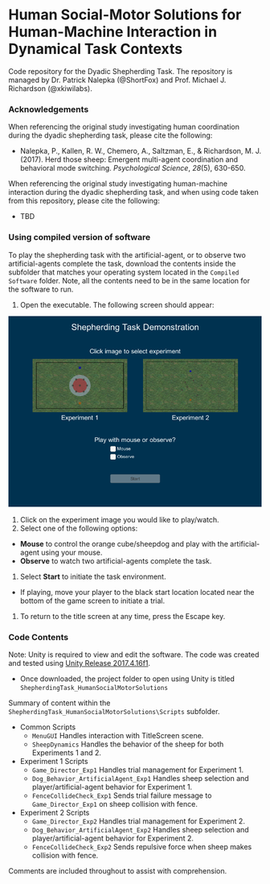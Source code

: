[image1]: ./Shepherding_Unity_TitleScreen.png "Shepherding Task Title Screen"

# Human Social-Motor Solutions for Human-Machine Interaction in Dynamical Task Contexts

Code repository for the Dyadic Shepherding Task. The repository is managed by Dr. Patrick Nalepka (@ShortFox) and Prof. Michael J. Richardson (@xkiwilabs).

### Acknowledgements
When referencing the original study investigating human coordination during the dyadic shepherding task, please cite the following:  
- Nalepka, P., Kallen, R. W., Chemero, A., Saltzman, E., & Richardson, M. J. (2017). Herd those sheep: Emergent multi-agent coordination and behavioral mode switching. *Psychological Science*, *28*(5), 630-650.

When referencing the original study investigating human-machine interaction during the dyadic shepherding task, and when using code taken from this repository, please cite the following:  
- TBD

### Using compiled version of software
To play the shepherding task with the artificial-agent, or to observe two artificial-agents complete the task, download the contents inside the subfolder that matches your operating system located in the ```Compiled Software``` folder. Note, all the contents need to be in the same location for the software to run.

1. Open the executable. The following screen should appear:

![Shepherding Unity Screen Shot](Shepherding_Unity_TitleScreen.png)

1. Click on the experiment image you would like to play/watch.
1. Select one of the following options:  
  * **Mouse** to control the orange cube/sheepdog and play with the artificial-agent using your mouse.
  * **Observe** to watch two artificial-agents complete the task.

1. Select **Start** to initiate the task environment.
  * If playing, move your player to the black start location located near the bottom of the game screen to initiate a trial.
1. To return to the title screen at any time, press the Escape key.

### Code Contents
Note: Unity is required to view and edit the software. The code was created and tested using [Unity Release 2017.4.16f1](https://unity3d.com/unity/qa/lts-releases).
- Once downloaded, the project folder to open using Unity is titled ```ShepherdingTask_HumanSocialMotorSolutions```

Summary of content within the ```ShepherdingTask_HumanSocialMotorSolutions\Scripts``` subfolder.
* Common Scripts
  * ```MenuGUI``` Handles interaction with TitleScreen scene.
  * ```SheepDynamics``` Handles the behavior of the sheep for both Experiments 1 and 2.
* Experiment 1 Scripts
  * ```Game_Director_Exp1``` Handles trial management for Experiment 1.
  * ```Dog_Behavior_ArtificialAgent_Exp1``` Handles sheep selection and player/artificial-agent behavior for Experiment 1.
  * ```FenceCollideCheck_Exp1``` Sends trial failure message to ```Game_Director_Exp1``` on sheep collision with fence.
* Experiment 2 Scripts
  * ```Game_Director_Exp2``` Handles trial management for Experiment 2.
  * ```Dog_Behavior_ArtificialAgent_Exp2``` Handles sheep selection and player/artificial-agent behavior for Experiment 2.
  * ```FenceCollideCheck_Exp2``` Sends repulsive force when sheep makes collision with fence.

Comments are included throughout to assist with comprehension.
